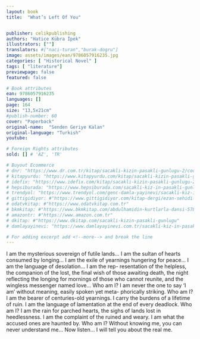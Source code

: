 ```yaml
---
layout: book
title:  "What’s Left Of You"


publisher: celikpublishing
authors: "Hatice Kübra İpek"
illustrators: [""]
translators: #["naci-turan","burak-dogru"]
image: assets/images/ean/9786057916235.jpg
categories: [ "Historical Novel" ]
tags: [ "literature"]
previewpage: false
featured: false

# Book attributes
ean: 9786057916235
languages: []
page: 164
size: "13,5x21cm"
#publish-number: 60
cover: "Paperback"
original-name:  "Senden Geriye Kalan"
original-language: "Turkish"
youtube:

# Foreign Rights attributes
sold: [] # 'AZ', 'TR'

# Buyout Ecommerce
# dnr: "https://www.dr.com.tr/kitap/sacakli-kizin-pasakli-gunlugu-2/cocuk-ve-genclik/genclik-10-yas/roman-oyku/urunno=0001893059001"
# kitapyurdu: "https://www.kitapyurdu.com/kitap/sacakli-kizin-pasakli-gunlugu-2-/560122.html&filter_name=Sa%C3%A7akl%C4%B1+K%C4%B1z%27%C4%B1n+Pasakl%C4%B1+G%C3%BCnl%C3%BC%C4%9F%C3%BC+2"
# idefix: "https://www.idefix.com/kitap/sacakli-kizin-pasakli-gunlugu-2/cocuk-ve-genclik/genclik-10-yas/roman-oyku/urunno=0001893059001"
# hepsiburada: "https://www.hepsiburada.com/sacakli-kiz-in-pasakli-gunlugu-2-damla-yayinevi-p-HBV000012ER86"
# trendyol: "https://www.trendyol.com/genc-damla-yayinevi/sacakli-kiz-in-pasakli-gunlugu-2-p-54825777"
# gittigidiyor: #"https://www.gittigidiyor.com/kitap-dergi/ezan-sehidi-adnan-menderes_pdp_732728793"
# odatvkitap: #"https://www.odatvkitap.com.tr"
# bkmkitap: #"https://www.bkmkitap.com/abdulhamidin-kurtlarla-dansi-578226"
# amazontr: #"https://www.amazon.com.tr"
# dkitap: #"https://www.dkitap.com/sacakli-kizin-pasakli-gunlugu"
# damlayayinevi: "https://www.damlayayinevi.com.tr/sacakli-kiz-in-pasakli-gunlugu-2-bu-iste-bi-terslik-var"

# For adding excerpt add <!--more--> and break the line
---
```

I am the mysterious sovereign of futile lands...
I am the sultan of hearts consumed by longing...
I am the exile of yearnings hungering for peace...
I am the language of desolation... I am the rep-
resentation of the helpless, the companion of the
lost, the final wish of those awaiting death, the
night reflecting the longing for mornings of those
who cannot reunite, and the wingless messenger
named love... Who am I? I am never the one to say
‘I am’ without meaning, easily spoken yet meta-
phorically striking. Who am I? I am the bearer of
centuries-old yearnings. I carry the burdens of a
lifetime of ruin. I am the language of lamentation
at the end of every deadlock. Who am I? I am the
rain for parched hearts, the sighs of lands lost in
heedlessness. I am the complaint of the ruined and
weary. I am what the accused ones are haunted
by. Who am I? Without knowing me, you can never
understand me... Now listen... I will tell you about
the real me.
<!--more--> 


